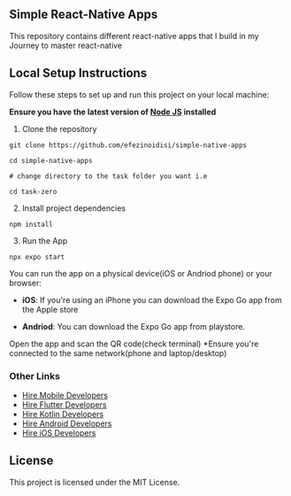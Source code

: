 ## Simple React-Native Apps

This repository contains different react-native apps that I build in my Journey to master react-native

## Local Setup Instructions

Follow these steps to set up and run this project on your local machine:

**Ensure you have the latest version of [Node JS](https://nodejs.org/) installed**

1. Clone the repository

```
git clone https://github.com/efezinoidisi/simple-native-apps

cd simple-native-apps

# change directory to the task folder you want i.e

cd task-zero

```

2. Install project dependencies

```
npm install

```

3. Run the App

```
npx expo start

```

You can run the app on a physical device(iOS or Andriod phone) or your browser:

- **iOS**: If you're using an iPhone you can download the Expo Go app from the Apple store

- **Andriod**: You can download the Expo Go app from playstore.

Open the app and scan the QR code(check terminal) \*Ensure you're connected to the same network(phone and laptop/desktop)

### Other Links

- [Hire Mobile Developers](https://hng.tech/hire/mobile-developers)
- [Hire Flutter Developers](https://hng.tech/hire/flutter-developers)
- [Hire Kotlin Developers](https://hng.tech/hire/kotlin-developers)
- [Hire Android Developers](https://hng.tech/hire/android-developers)
- [Hire iOS Developers](https://hng.tech/hire/ios-developers)

## License

This project is licensed under the MIT License.
